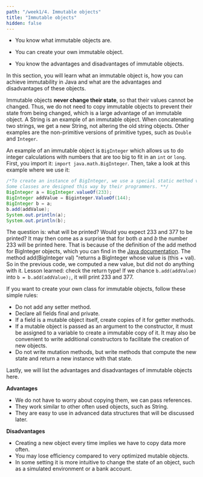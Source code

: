 ```yaml
---
path: "/week1/4. Immutable objects"
title: "Immutable objects"
hidden: false
---
```


<text-box variant='learningObjectives' name='Learning Objectives'>

- You know what immutable objects are.

- You can create your own immutable object.
  
- You know the advantages and disadvantages of immutable objects.  

</text-box>

In this section, you will learn what an immutable object is, how you can achieve immutability in Java and what are the advantages and disadvantages of these objects.

Immutable objects **never change their state**, so that their values cannot be changed. Thus, we do not need to copy immutable objects to prevent their state from being changed, which is a large advantage of an immutable object. A String is an example of an immutable object. When concatenating two strings, we get a new String, not altering the old string objects. Other examples are the non-primitive versions of primitive types, such as `Double` and `Integer`.

An example of an immutable object is `BigInteger` which allows us to do integer calculations with numbers that are too big to fit in an `int` or `long`.
First, you import it: `import java.math.BigInteger`. Then, take a look at this example where we use it:
```java
/*To create an instance of BigInteger, we use a special static method valueOf, not a constructor. 
Some classes are designed this way by their programmers. **/
BigInteger a = BigInteger.valueOf(233); 
BigInteger addValue = Biginteger.ValueOf(144);
BigInteger b = a;
b.add(addValue);
System.out.println(a);
System.out.println(b);
```
The question is: what will be printed? Would you expect 233 and 377 to be printed? It may then come as a surprise that for both _a_ and _b_ the number 233 will be printed here. That is because of the definition of the add method for BigInteger objects, which you can find in the [Java documentation](https://docs.oracle.com/javase/8/docs/api/java/math/BigInteger.html).
The method add(BigInteger val) "returns a BigInteger whose value is (this + val).
So in the previous code, we computed a new value, but did not do anything with it. Lesson learned: check the return type! If we chance `b.add(addValue)` into `b = b.add(addValue);`, it will print 233 and 377.

If you want to create your own class for immutable objects, follow these simple rules:
- Do not add any setter method.
- Declare all fields final and private.
- If a field is a mutable object itself, create copies of it for getter methods.
- If a mutable object is passed as an argument to the constructor, it must be assigned to a variable to create a immutable copy of it. It may also be convenient to write additional constructors to facilitate the creation of new objects.
- Do not write mutation methods, but write methods that compute the new state and return a new instance with that state.

Lastly, we will list the advantages and disadvantages of immutable objects here.

**Advantages**
- We do not have to worry about copying them, we can pass references.
- They work similar to other often used objects, such as String.
- They are easy to use in advanced data structures that will be discussed later.

**Disadvantages**
- Creating a new object every time implies we have to copy data more often.
- You may lose efficiency compared to very optimized mutable objects.
- In some setting it is more intuitive to change the state of an object, such as a simulated environment or a bank account.

